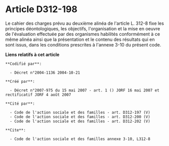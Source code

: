 # Article D312-198

Le cahier des charges prévu au deuxième alinéa de l'article L. 312-8 fixe les principes déontologiques, les objectifs,
l'organisation et la mise en oeuvre de l'évaluation effectuée par des organismes habilités conformément à ce même alinéa
ainsi que la présentation et le contenu des résultats qui en sont issus, dans les conditions prescrites à l'annexe 3-10 du
présent code.

**Liens relatifs à cet article**

	**Codifié par**:

	  - Décret n°2004-1136 2004-10-21

	**Créé par**:

	  - Décret n°2007-975 du 15 mai 2007 - art. 1 () JORF 16 mai 2007 et rectificatif JORF 4 août 2007

	**Cité par**:

	  - Code de l'action sociale et des familles - art. D312-197 (V)
	  - Code de l'action sociale et des familles - art. D312-200 (V)
	  - Code de l'action sociale et des familles - art. D312-202 (V)

	**Cite**:

	  - Code de l'action sociale et des familles annexe 3-10, L312-8
